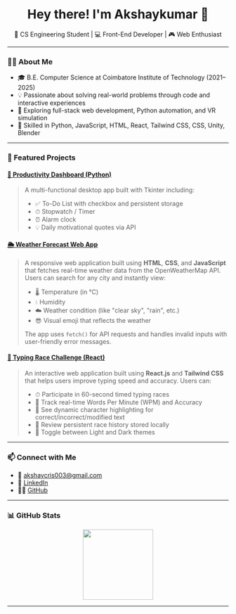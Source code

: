 <h1 align="center">Hey there! I'm Akshaykumar 👋</h1>

<p align="center">
  🧠 CS Engineering Student | 💻 Front-End Developer | 🎮 Web Enthusiast
</p>

---

### 👨‍🎓 About Me

- 🎓 B.E. Computer Science at Coimbatore Institute of Technology (2021–2025)
- 💡 Passionate about solving real-world problems through code and interactive experiences
- 🔧 Exploring full-stack web development, Python automation, and VR simulation
- 🧰 Skilled in Python, JavaScript, HTML, React, Tailwind CSS, CSS, Unity, Blender

---

### 🔨 Featured Projects

#### [🧠 Productivity Dashboard (Python)](https://github.com/Akshay-2244/Productivity-Dashboard-Python)
> A multi-functional desktop app built with Tkinter including:
> - ✅ To-Do List with checkbox and persistent storage
> - ⏱ Stopwatch / Timer
> - ⏰ Alarm clock
> - 💡 Daily motivational quotes via API

#### [🌦️ Weather Forecast Web App](https://github.com/Akshay-2244/Weather-API)
> A responsive web application built using **HTML**, **CSS**, and **JavaScript** that fetches real-time weather data from the OpenWeatherMap API.  
> Users can search for any city and instantly view:
> - 🌡️ Temperature (in °C)
> - 💧 Humidity
> - ☁️ Weather condition (like "clear sky", "rain", etc.)
> - 😎 Visual emoji that reflects the weather
>
> The app uses `fetch()` for API requests and handles invalid inputs with user-friendly error messages.

#### [🏁 Typing Race Challenge (React)](https://speedy-typing-race.netlify.app/)

> An interactive web application built using **React.js** and **Tailwind CSS** that helps users improve typing speed and accuracy.
> Users can:
>
> * ⏱ Participate in 60-second timed typing races
> * 📝 Track real-time Words Per Minute (WPM) and Accuracy
> * 🎨 See dynamic character highlighting for correct/incorrect/modified text
> * 💾 Review persistent race history stored locally
> * 🌙 Toggle between Light and Dark themes

---

### 📫 Connect with Me

- 📧 [akshaycris003@gmail.com](mailto:akshaycris003@gmail.com)
- 💼 [LinkedIn](https://www.linkedin.com/in/akshaykumar-s-96085b289)
- 🧑‍💻 [GitHub](https://github.com/Akshay-2244)

---

### 📊 GitHub Stats

<p align="center">
  <img src="https://github-readme-stats.vercel.app/api/top-langs/?username=Akshay-2244&layout=compact&theme=tokyonight" height="160"/>
</p>

---

